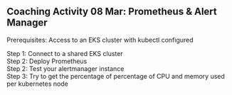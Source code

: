 ## Coaching Activity 08 Mar: Prometheus & Alert Manager

<p>Prerequisites: Access to an EKS cluster with kubectl configured

<p>Step 1: Connect to a shared EKS cluster
<br>Step 2: Deploy Prometheus
<br>Step 2: Test your alertmanager instance
<br>Step 3: Try to get the percentage of percentage of CPU and memory used per kubernetes node



